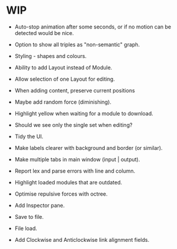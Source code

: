 
# WIP


- Auto-stop animation after some seconds, or if no motion can be detected would be nice.
- Option to show all triples as "non-semantic" graph.
- Styling - shapes and colours.

- Ability to add Layout instead of Module.
- Allow selection of one Layout for editing.

- When adding content, preserve current positions
- Maybe add random force (diminishing).
- Highlight yellow when waiting for a module to download.
- Should we see only the single set when editing?

- Tidy the UI.
- Make labels clearer with background and border (or similar).
- Make multiple tabs in main window (input | output).
- Report lex and parse errors with line and column.
- Highlight loaded modules that are outdated.
- Optimise repulsive forces with octree.

- Add Inspector pane.
- Save to file.
- File load.

- Add Clockwise and Anticlockwise link alignment fields.
